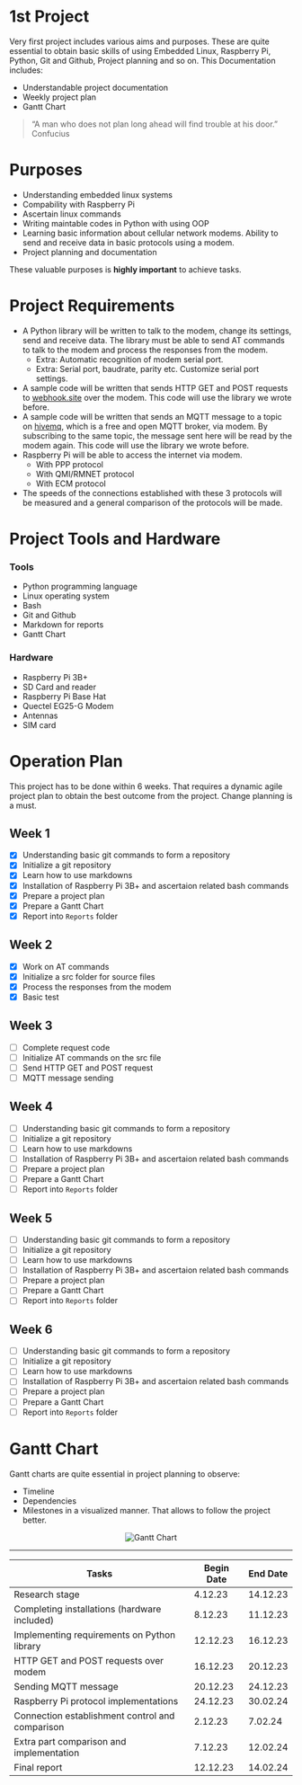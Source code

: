 # 1st Project 

Very first project includes various aims and purposes. These are quite essential to obtain basic skills of using Embedded Linux, Raspberry Pi, Python, Git and Github, Project planning and so on. This Documentation includes:

 - Understandable project documentation
 - Weekly project plan
 - Gantt Chart

> “A man who does not plan long ahead will find trouble at his door.”      	Confucius

# Purposes

 - Understanding embedded linux systems
 - Compability with Raspberry Pi
 - Ascertain linux commands
 - Writing maintable codes in Python with using OOP
 - Learning basic information about cellular network modems. Ability to send and receive data in basic protocols using a modem.
 - Project planning and documentation

These valuable purposes is **highly  important** to achieve tasks.

# Project Requirements

* A Python library will be written to talk to the modem, change its settings, send and receive data. The library must be able to send AT commands to talk to the modem and process the responses from the modem.
  * Extra: Automatic recognition of modem serial port.
  * Extra: Serial port, baudrate, parity etc. Customize serial port settings.
* A sample code will be written that sends HTTP GET and POST requests to [webhook.site](http://webhook.site) over the modem. This code will use the library we wrote before.
* A sample code will be written that sends an MQTT message to a topic on [hivemq](https://www.hivemq.com/mqtt/public-mqtt-broker/), which is a free and open MQTT broker, via modem. By subscribing to the same topic, the message sent here will be read by the modem again. This code will use the library we wrote before.
* Raspberry Pi will be able to access the internet via modem.
  * With PPP protocol
  * With QMI/RMNET protocol
  * With ECM protocol
* The speeds of the connections established with these 3 protocols will be measured and a general comparison of the protocols will be made.

# Project Tools and Hardware

### Tools

 - Python programming language
 - Linux operating system
 - Bash
 - Git and Github
 - Markdown for reports
 - Gantt Chart
 
### Hardware

 - Raspberry Pi 3B+
 - SD Card and reader
 - Raspberry Pi Base Hat
 - Quectel  EG25-G  Modem
 - Antennas
 - SIM card
  

# Operation Plan

This project has to be done within 6 weeks. That requires a dynamic agile project plan to obtain the best outcome from the project. Change planning is a must.

## Week 1

 - [x] Understanding basic git commands to form a repository
 - [x] Initialize a git repository
 - [x] Learn how to use markdowns
 - [x] Installation of Raspberry Pi 3B+ and ascertaion related bash commands
 - [x] Prepare a project plan
 - [x] Prepare a Gantt Chart
 - [x] Report into `Reports` folder

## Week 2

 - [x] Work on AT commands
 - [x] Initialize a src folder for source files
 - [x] Process the responses from the modem
 - [x] Basic test

## Week 3

 - [ ] Complete request code
 - [ ] Initialize AT commands on the src file
 - [ ] Send HTTP GET and POST request
 - [ ] MQTT message sending

## Week 4

 - [ ] Understanding basic git commands to form a repository
 - [ ] Initialize a git repository
 - [ ] Learn how to use markdowns
 - [ ] Installation of Raspberry Pi 3B+ and ascertaion related bash commands
 - [ ] Prepare a project plan
 - [ ] Prepare a Gantt Chart
 - [ ] Report into `Reports` folder

## Week 5

 - [ ] Understanding basic git commands to form a repository
 - [ ] Initialize a git repository
 - [ ] Learn how to use markdowns
 - [ ] Installation of Raspberry Pi 3B+ and ascertaion related bash commands
 - [ ] Prepare a project plan
 - [ ] Prepare a Gantt Chart
 - [ ] Report into `Reports` folder

## Week 6

 - [ ] Understanding basic git commands to form a repository
 - [ ] Initialize a git repository
 - [ ] Learn how to use markdowns
 - [ ] Installation of Raspberry Pi 3B+ and ascertaion related bash commands
 - [ ] Prepare a project plan
 - [ ] Prepare a Gantt Chart
 - [ ] Report into `Reports` folder

# Gantt Chart

Gantt charts are quite essential in project planning to observe:

 - Timeline
 - Dependencies
 - Milestones
 in a visualized manner. That allows to follow the project better.

<p align="center">
  <img src="https://github.com/mnyilmaz/Embedded_Linux/blob/main/First_Project/Gantt_Chart.png" alt="Gantt Chart">
</p>

---

|      Tasks      |    Begin Date    |   End Date   |
|-----------------|------------------|--------------|
|Research stage|4.12.23|14.12.23|
|Completing installations (hardware included)|8.12.23|11.12.23|
|Implementing requirements on Python library|12.12.23|16.12.23|
|HTTP GET and POST requests over modem|16.12.23|20.12.23|
|Sending MQTT message|20.12.23|24.12.23|
|Raspberry Pi protocol implementations|24.12.23|30.02.24|
|Connection establishment control and comparison|2.12.23|7.02.24|
|Extra part comparison and implementation|7.12.23|12.02.24|
|Final report|12.12.23|14.02.24|
